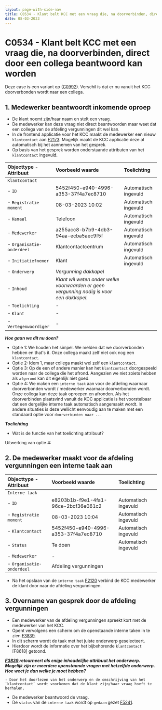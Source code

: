 ```yaml
---
layout: page-with-side-nav
title: C0534 - Klant belt KCC met een vraag die, na doorverbinden, direct door een collega beantwoord kan worden
date: 08-03-2023
---
```


# C0534 - Klant belt KCC met een vraag die, na doorverbinden, direct door een collega beantwoord kan worden

Deze case is een variant op ([C0992](./0992.md)).
Verschil is dat er nu vanuit het KCC doorverbonden wordt naar een collega.

## 1. Medewerker beantwoordt inkomende oproep

- De klant noemt zijn/haar naam en stelt een vraag.
- De medewerker kan deze vraag niet direct beantwoorden maar weet dat een collega van de afdeling vergunningen dit wel kan.
- In de frontend applicatie voor het KCC maakt de medewerker een nieuw `klantcontact` aan [F2173](./2173.md). Mogelijk maakt de KCC applicatie deze al automatisch bij het aannemen van het gesprek. 
- Op basis van het gesprek worden onderstaande attributen van het `klantcontact` ingevuld.

| Objecttype - Attribuut | Voorbeeld waarde | Toelichting |
| :----------- | :----------- | :----------- |
| `Klantcontact` | | |
| - `ID` | 5452f450-e940-4996-a353-37f4a7ec8710 | Automatisch ingevuld |
| - `Registratie moment` | 08-03-2023 10:02 | Automatisch ingevuld |
| - `Kanaal` | Telefoon | Automatisch ingevuld | 
| - `Medewerker` | a255acc8-b7b9-4db3-94aa-ecba5aec9f5f | Automatisch ingevuld |
| - `Organisatie-onderdeel` | Klantcontactcentrum | Automatisch ingevuld |
| - `Initiatiefnemer` | Klant | Automatisch ingevuld |
| - `Onderwerp` | _Vergunning dakkapel_ | |
| - `Inhoud` | _Klant wil weten onder welke voorwaarden er geen vergunning nodig is voor een dakkapel._ | |
| - `Toelichting` | - | |
| - `Klant` | -| |
| - `Vertegenwoordiger` | - | |

___Hoe gaan we dit nu doen?___
- Optie 1: We houden het simpel. We melden dat we doorverbonden hebben en that's it. Onze collega maakt zelf niet ook nog een `klantcontact`.
- Optie 2: Idem 1, maar collega maakt wel zelf een `klantcontact`.
- Optie 3: Op de een of andere manier kan het `klantcontact` doorgespeeld worden naar de collega die het afrond. Aangezien we niet zoiets hebben als `afgerond` kan dit eigenlijk niet goed.
- Optie 4: We maken een `interne taak` aan voor de afdeling waarnaar doorverbonden wordt / medewerker waarnaar doorverbonden wordt. Onze collega kan deze taak oproepen en afronden. Als het doorverbinden plaatsvind vanuit de KCC applicatie is het voorstelbaar dat een dergelijke interne taak automatisch aangemaakt wordt. In andere situaties is deze wellicht eenvoudig aan te maken met een standaard optie voor `doorverbinden naar ...`

___Toelichting___
- Wat is de functie van het toelichting attribuut?

Uitwerking van optie 4:

## 2. De medewerker maakt voor de afdeling vergunningen een interne taak aan

| Objecttype - Attribuut | Voorbeeld waarde | Toelichting |
| :----------- | :----------- | :----------- |
| `Interne taak` | | |
| - `ID` | e8203b1b-f9e1-4fa1-96ce-2bcf36e061c2 | Automatisch ingevuld |
| - `Registratie moment` | 08-03-2023 10:04 | Automatisch ingevuld |
| - `Klantcontact` | 5452f450-e940-4996-a353-37f4a7ec8710 | Automatisch ingevuld |
| - `Status` | Te doen | Automatisch ingevuld | 
| - `Medewerker` | - |  |
| - `Organisatie-onderdeel` | Afdeling vergunningen |  |

- Na het opslaan van de `interne taak` [F2120](./2120.md) verbind de KCC medewerker de klant door naar de afdeling vergunningen.

## 3. Overname van gesprek door de afdeling vergunningen

- Een medewerker van de afdeling vergunningen spreekt kort met de medewerker van het KCC.
- Opent vervolgens een scherm om de openstaande interne taken in te zien [F3839](./3839.md).
- In dit scherm wordt de taak met het juiste onderwerp geselecteert.
- Hierdoor wordt de informatie over het bijbehorende `klantcontact` [F8618] getoond.

___[F3839](./3839.md) retourneert als enige inhoudelijke attribuut het onderwerp. Mogelijk zijn er meerdere openstaande vragen met hetzelfde onderwerp. Hoe weet je dan welke je moet hebben?___

    - Door het doorlezen van het onderwerp en de omschrijving van het `klantcontact` wordt voorkomen dat de klant zijn/haar vraag hoeft te herhalen.
- De medewerker beantwoord de vraag.
- De `status` van de `interne taak` wordt op `gedaan` gezet [F5241](./5241.md).
